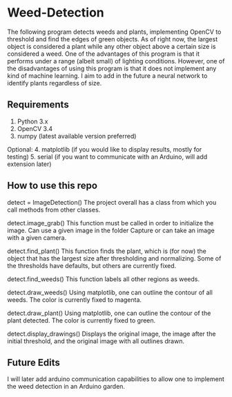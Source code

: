 # Weed-Detection

The following program detects weeds and plants, implementing OpenCV 
to threshold and find the edges of green objects. As of right now, 
the largest object is considered a plant while any other object above 
a certain size is considered a weed. One of the advantages of this 
program is that it performs under a range (albeit small) of lighting 
conditions. However, one of the disadvantages of using this program is 
that it does not implement any kind of machine learning. I aim to add 
in the future a neural network to identify plants regardless of size.

## Requirements
1. Python 3.x
2. OpenCV 3.4
3. numpy (latest available version preferred)

Optional:
4. matplotlib (if you would like to display results, mostly for testing)
5. serial (if you want to communicate with an Arduino, will add extension later)

## How to use this repo
detect = ImageDetection()
The project overall has a class from which you call methods from other classes.

detect.image_grab()
This function must be called in order to initialize the image. Can use a given
image in the folder Capture or can take an image with a given camera.

detect.find_plant()
This function finds the plant, which is (for now) the object that has the 
largest size after thresholding and normalizing. Some of the thresholds have 
defaults, but others are currently fixed.

detect.find_weeds()
This function labels all other regions as weeds.

detect.draw_weeds()
Using matplotlib, one can outline the contour of all weeds. 
The color is currently fixed to magenta.

detect.draw_plant()
Using matplotlib, one can outline the contour of the plant detected. 
The color is currently fixed to green.

detect.display_drawings()
Displays the original image, the image after the initial threshold, and the 
original image with all outlines drawn.

## Future Edits
I will later add arduino communication capabilities to allow one to implement 
the weed detection in an Arduino garden.